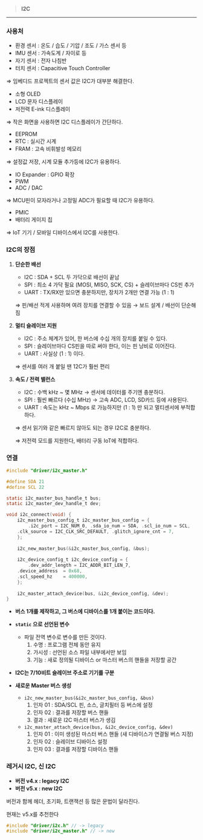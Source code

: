 > **I2C**
> 

---

### 사용처

- 환경 센서 : 온도 / 습도 / 기압 / 조도 / 가스 센서 등
- IMU 센서 : 가속도계 / 자이로 등
- 자기 센서  : 전자 나침반
- 터치 센서 : Capacitive Touch Controller

⇒ 임베디드 프로젝트의 센서 값은 I2C가 대부분 해결한다.

- 소형 OLED
- LCD 문자 디스플레이
- 저전력 E-ink 디스플레이

⇒ 작은 화면을 사용하면 I2C 디스플레이가 간단하다.

- EEPROM
- RTC : 실시간 시계
- FRAM : 고속 비휘발성 메모리

⇒ 설정값 저장, 시계 모듈 추가등에 I2C가 유용하다.

- IO Expander : GPIO 확장
- PWM
- ADC / DAC

⇒ MCU핀이 모자라거나 고정밀 ADC가 필요할 때 I2C가 유용하다.

- PMIC
- 배터리 게이지 칩

⇒ IoT 기기 / 모바일 디바이스에서 I2C를 사용한다.

### I2C의 장점

1. **단순한 배선**
    - I2C : SDA + SCL 두 가닥으로 배선이 끝남
    - SPI : 최소 4 가닥 필요 (MOSI, MISO, SCK, CS) + 슬레이브마다 CS핀 추가
    - UART : TX/RX만 있으면 충분하지만, 장치가 2개만 연결 가능 (1 : 1)
    
    ⇒ 핀/배선 적게 사용하며 여려 장치를 연결할 수 있음 → 보드 설계 / 배선이 단순해짐
    
2. **멀티 슬레이브 지원**
    - I2C : 주소 체계가 있어, 한 버스에 수십 개의 장치를 붙일 수 있다.
    - SPI : 슬레이브마다 CS핀을 따로 써야 한다, 이는 핀 낭비로 이어진다.
    - UART : 사실상 (1 : 1) 이다.
    
    ⇒ 센서를 여러 개 붙일 땐 12C가 훨씬 편리
    

1. **속도 / 전력 밸런스**
    - I2C : 수백 kHz ~ 몇 MHz → 센서에 데이터를 주기엔 충분하다.
    - SPI : 훨씬 빠르다 (수십 MHz) → 고속 ADC, LCD, SD카드 등에 사용된다.
    - UART : 속도는 kHz ~ Mbps 로 가능하지만 (1 : 1) 만 되고 멀티센서에 부적합하다.
    
    ⇒ 센서 읽기와 같은 빠르지 않아도 되는 경우 I2C로 충분하다.
    
    ⇒ 저전력 모드를 지원한다, 배터리 구동 IoT에 적합하다.
    

### 연결

```c
#include "driver/i2c_master.h"

#define SDA 21
#define SCL 22

static i2c_master_bus_handle_t bus;
static i2c_master_dev_handle_t dev;

void i2c_connect(void) {
	i2c_master_bus_config_t i2c_master_bus_config = {
		.i2c_port = I2C_NUM_0, .sda_io_num = SDA, .scl_io_num = SCL,
    .clk_source = I2C_CLK_SRC_DEFAULT, .glitch_ignore_cnt = 7,
	};
	
	i2c_new_master_bus(&i2c_master_bus_config, &bus);
	
	i2c_device_config_t i2c_device_config = {
		.dev_addr_length = I2C_ADDR_BIT_LEN_7,
    .device_address  = 0x68,  
    .scl_speed_hz    = 400000,
	};
	
	i2c_master_attach_device(bus, &i2c_device_config, &dev);
}
```

- **버스 1개를 제작하고, 그 버스에 디바이스를 1개 붙이는 코드이다.**

- **`static` 으로 선언된 변수**
    - 파일 전역 변수로 변수를 만든 것이다.
        1. 수명 : 프로그램 전체 동안 유지 
        2. 가시성 : 선언된 소스 파일 내부에서만 보임
        3. 기능 : 새로 정의될 디바이스 or 마스터 버스의 핸들을 저장할 공간
        
- **I2C는 7/10비트 슬레이브 주소로 기기를 구분**

- **새로운 Master 버스 생성**
    - `i2c_new_master_bus(&i2c_master_bus_config, &bus)`
        1. 인자 01 : SDA/SCL 핀, 소스, 글치필터 등 버스에 설정
        2. 인자 02 : 결과를 저장할 버스 핸들
        3. 결과 : 새로운 I2C 마스터 버스가 생김
    - `i2c_master_attach_device(bus, &i2c_device_config, &dev)`
        1. 인자 01 : 이미 생성된 마스터 버스 핸들 (새 디바이스가 연결될 버스 지정)
        2. 인자 02 : 슬레이브 디바이스 설정
        3. 인자 03 : 결과를 저장할 디바이스 핸들

### 레거시 I2C, 신 I2C

- **버전 v4.x : legacy I2C**
- **버전 v5.x : new I2C**

버전과 함께 헤더, 초기화, 트랜잭션 등 많은 문법이 달라진다.

현재는 v5.x를 추천한다

```c
#include "driver/i2c.h" // -> legacy
#include "driver/i2c_master.h" // -> new
```
